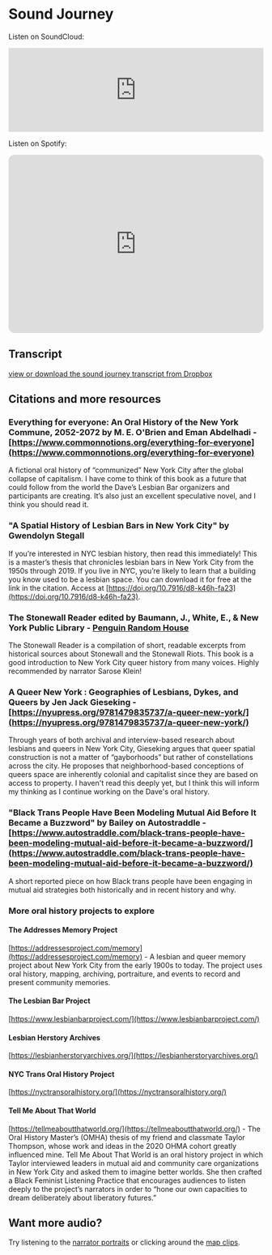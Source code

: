 # Sound Journey

Listen on SoundCloud:
<iframe width="100%" height="166" scrolling="no" frameborder="no" allow="autoplay" src="https://w.soundcloud.com/player/?url=https%3A//api.soundcloud.com/tracks/1689512547%3Fsecret_token%3Ds-tpNs5ToGyGe&color=%23ff5500&auto_play=false&hide_related=false&show_comments=true&show_user=true&show_reposts=false&show_teaser=true"></iframe>

Listen on Spotify:
<iframe style="border-radius:12px" src="https://open.spotify.com/embed/episode/40xYdUjIJ4rWBOAxSkwMPt?utm_source=generator" width="100%" height="352" frameBorder="0" allowfullscreen="" allow="autoplay; clipboard-write; encrypted-media; fullscreen; picture-in-picture" loading="lazy"></iframe>

## Transcript
[view or download the sound journey transcript from Dropbox](https://www.dropbox.com/scl/fi/nbjtt041j1602u3qj6sew/Daves-Sound-Journey-Transcript-Spring-2024.pdf?rlkey=amituplj8x2qus5t363qlz6ga&dl=0)

## Citations and more resources

### Everything for everyone: An Oral History of the New York Commune, 2052-2072 by M. E. O'Brien and Eman Abdelhadi - [https://www.commonnotions.org/everything-for-everyone](https://www.commonnotions.org/everything-for-everyone)
A fictional oral history of “communized” New York City after the global collapse of capitalism. I
have come to think of this book as a future that could follow from the world the Dave’s Lesbian
Bar organizers and participants are creating. It’s also just an excellent speculative novel, and I think you should read it.

### "A Spatial History of Lesbian Bars in New York City" by Gwendolyn Stegall
If you’re interested in NYC lesbian history, then read this immediately! This is a master’s thesis that chronicles lesbian bars in New York City from the 1950s through 2019. If you live in NYC, you’re likely to learn that a building you know used to be a lesbian space. You can download it for free at the link in the citation. Access at [https://doi.org/10.7916/d8-k46h-fa23](https://doi.org/10.7916/d8-k46h-fa23).

### The Stonewall Reader edited by Baumann, J., White, E., & New York Public Library - [Penguin Random House](https://www.penguinrandomhouse.com/books/576364/the-stonewall-reader-by-edited-by-the-new-york-public-library-foreword-by-edmund-white-edited-with-an-introduction-by-jason-baumann/)
The Stonewall Reader is a compilation of short, readable excerpts from historical sources about Stonewall and the Stonewall Riots. This book is a good introduction to New York City queer history from many voices. Highly recommended by narrator Sarose Klein!

### A Queer New York : Geographies of Lesbians, Dykes, and Queers by Jen Jack Gieseking - [https://nyupress.org/9781479835737/a-queer-new-york/](https://nyupress.org/9781479835737/a-queer-new-york/)
Through years of both archival and interview-based research about lesbians and queers in New York City, Gieseking argues that queer spatial construction is not a matter of “gayborhoods” but rather of constellations across the city. He proposes that neighborhood-based conceptions of queers space are inherently colonial and capitalist since they are based on access to property. I haven't read this deeply yet, but I think this will inform my thinking as I continue working on the Dave's oral history.

### "Black Trans People Have Been Modeling Mutual Aid Before It Became a Buzzword" by Bailey on Autostraddle - [https://www.autostraddle.com/black-trans-people-have-been-modeling-mutual-aid-before-it-became-a-buzzword/](https://www.autostraddle.com/black-trans-people-have-been-modeling-mutual-aid-before-it-became-a-buzzword/)
A short reported piece on how Black trans people have been engaging in mutual aid strategies both historically and in recent history and why.

### More oral history projects to explore
#### The Addresses Memory Project
[https://addressesproject.com/memory](https://addressesproject.com/memory) - A lesbian and queer memory project about New York City from the early 1900s to today. The project uses oral history, mapping, archiving, portraiture, and events to record and present community memories.

#### The Lesbian Bar Project
[https://www.lesbianbarproject.com/](https://www.lesbianbarproject.com/)

#### Lesbian Herstory Archives
[https://lesbianherstoryarchives.org/](https://lesbianherstoryarchives.org/)

#### NYC Trans Oral History Project
[https://nyctransoralhistory.org/](https://nyctransoralhistory.org/)

#### Tell Me About That World
[https://tellmeaboutthatworld.org/](https://tellmeaboutthatworld.org/) - 
The Oral History Master’s (OMHA) thesis of my friend and classmate Taylor Thompson, whose work and ideas in the 2020 OHMA cohort greatly influenced mine. Tell Me About That World is an oral history project in which Taylor interviewed leaders in mutual aid and community care organizations in New York City and asked them to imagine better worlds. She then crafted a Black Feminist Listening Practice that encourages audiences to listen deeply to the project’s narrators in order to “hone our own capacities to dream deliberately about liberatory futures.”

## Want more audio?
Try listening to the [narrator portraits](https://daveshistory.nyc/narrators) or clicking around the [map clips](https://daveshistory.nyc/).
